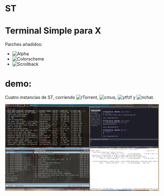 # ST
Terminal Simple para X
=======================
Parches añadidos:
- ![Alpha](https://st.suckless.org/patches/alpha/)
- ![Colorscheme](https://st.suckless.org/patches/colorschemes/)
- ![Scrollback](https://st.suckless.org/patches/scrollback/)

# demo:

Cuatro instancias de ST, corriendo ![rTorrent](https://github.com/jesec/rtorrent), ![cmus](https://cmus.github.io/), ![ytfzf](https://github.com/pystardust/ytfzf) y ![nchat](https://github.com/d99kris/nchat).


![s-t](https://github.com/josuemosqueira/st/blob/main/2024-04-09-095508_1920x1080_scrot.png)
